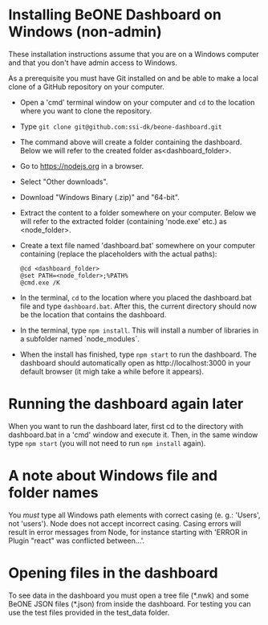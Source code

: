 ﻿# Installing BeONE Dashboard on Windows (non-admin)

These installation instructions assume that you are on a Windows
computer and that you don\'t have admin access to Windows.

As a prerequisite you must have Git installed on and be able to make a
local clone of a GitHub repository on your computer.

-   Open a 'cmd' terminal window on your computer and `cd` to the location where
    you want to clone the repository.

-   Type `git clone git@github.com:ssi-dk/beone-dashboard.git`
-   The command above will create a folder containing the dashboard. Below we will refer to the created folder
    as\<dashboard_folder\>.
-   Go to https://nodejs.org in a browser.
-   Select "Other downloads".
-   Download "Windows Binary (.zip)" and "64-bit".
-   Extract the content to a folder somewhere on your computer. Below we
    will refer to the extracted folder (containing \'node.exe\' etc.) as
    \<node_folder\>.
-   Create a text file named \'dashboard.bat\' somewhere on your computer
    containing (replace the placeholders with the actual paths):
    ```
    @cd <dashboard_folder>
    @set PATH=<node_folder>;%PATH%
    @cmd.exe /K
    ```
-   In the terminal, `cd` to the location where you placed the dashboard.bat file
    and type `dashboard.bat`. After this, the current directory should now be the location that contains the dashboard.
-   In the terminal, type `npm install`. This will install a number of libraries in a subfolder named ´node_modules´.

-   When the install has finished, type `npm start` to run the dashboard. The dashboard should automatically open as
http://localhost:3000 in your default browser (it migh take a while before it appears).

# Running the dashboard again later
When you want to run the dashboard later, first cd to the directory with dashboard.bat in a 'cmd' window and execute it.
Then, in the same window type `npm start` (you will not need to run `npm install` again).

# A note about Windows file and folder names

You _must_ type all Windows path elements with correct casing (e. g.:
\'Users\', not \'users\'). Node does not accept incorrect casing. Casing
errors will result in error messages from Node, for instance starting
with \'ERROR in Plugin \"react\" was conflicted between\...\'.

# Opening files in the dashboard
To see data in the dashboard you must open a tree file (\*.nwk) and some BeONE JSON files (\*.json) from inside the dashboard.
For testing you can use the test files provided in the test_data folder.

